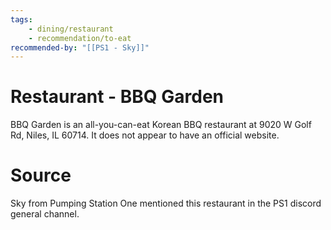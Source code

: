 ```yaml
---
tags:
    - dining/restaurant
    - recommendation/to-eat
recommended-by: "[[PS1 - Sky]]"
---
```

# Restaurant - BBQ Garden
BBQ Garden is an all-you-can-eat Korean BBQ restaurant at 9020 W Golf Rd, Niles, IL 60714.  It does not appear to have an official website. 

# Source
Sky from Pumping Station One mentioned this restaurant in the PS1 discord general channel.